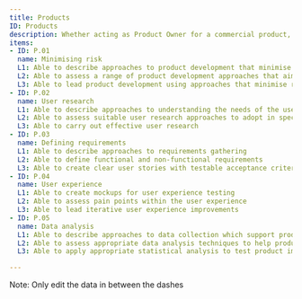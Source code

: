 ```yaml
---
title: Products
ID: Products
description: Whether acting as Product Owner for a commercial product, or an internal Product Owner, you will need considerable negotiating and prioritization skills.
items:
- ID: P.01
  name: Minimising risk
  L1: Able to describe approaches to product development that minimise risk
  L2: Able to assess a range of product development approaches that aim to minimise risk
  L3: Able to lead product development using approaches that minimise risk
- ID: P.02
  name: User research
  L1: Able to describe approaches to understanding the needs of the user
  L2: Able to assess suitable user research approaches to adopt in specific contexts
  L3: Able to carry out effective user research
- ID: P.03
  name: Defining requirements
  L1: Able to describe approaches to requirements gathering
  L2: Able to define functional and non-functional requirements
  L3: Able to create clear user stories with testable acceptance criteria
- ID: P.04
  name: User experience
  L1: Able to create mockups for user experience testing
  L2: Able to assess pain points within the user experience
  L3: Able to lead iterative user experience improvements
- ID: P.05
  name: Data analysis
  L1: Able to describe approaches to data collection which support product improvements
  L2: Able to assess appropriate data analysis techniques to help product development
  L3: Able to apply appropriate statistical analysis to test product improvements

---
```

Note: Only edit the data in between the dashes
